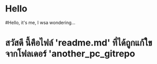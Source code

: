 # Hello
#Hello, it's me, I wsa wondering...

# สวัสดี นี้คือไฟล์ 'readme.md' ที่ได้ถูกแก้ใขจากโฟลเดอร์ 'another_pc_gitrepo

